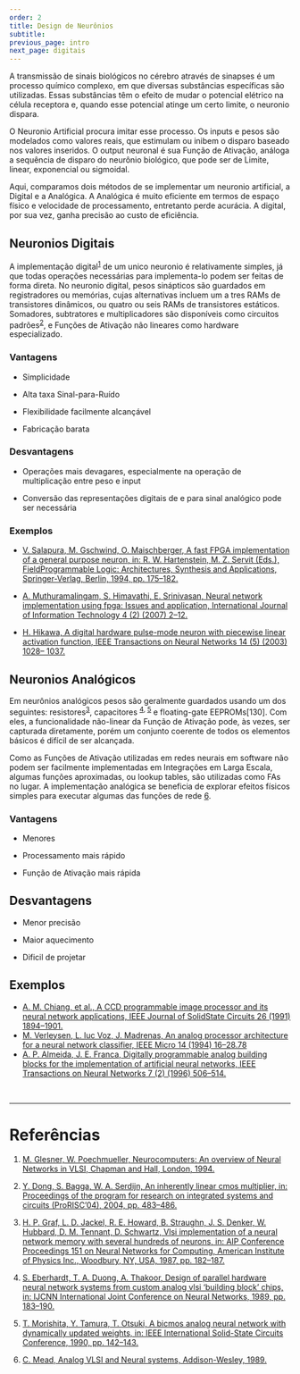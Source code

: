```yaml
---
order: 2
title: Design de Neurônios
subtitle:  
previous_page: intro
next_page: digitais
---
```

A transmissão de sinais biológicos no cérebro através de sinapses é um processo químico complexo, em que diversas substâncias específicas são utilizadas. Essas substâncias têm o efeito de mudar o potencial elétrico na célula receptora e, quando esse potencial atinge um certo limite, o neuronio dispara.

O Neuronio Artificial procura imitar esse processo. Os inputs e pesos são modelados como valores reais, que estimulam ou inibem o disparo baseado nos valores inseridos. O output neuronal é sua Função de Ativação, análoga a sequência de disparo do neurônio biológico, que pode ser de Limite, linear, exponencial ou sigmoidal.

Aqui, comparamos dois métodos de se implementar um neuronio artificial, a Digital e a Analógica. A Analógica é muito eficiente em termos de espaço físico e velocidade de processamento, entretanto perde acurácia. A digital, por sua vez, ganha precisão ao custo de eficiência.

## Neuronios Digitais

A implementação digital<sup>[1](#1)</sup> de um unico neuronio é relativamente simples, já que todas operações necessárias para implementa-lo podem ser feitas de forma direta. No neuronio digital, pesos sinápticos são guardados em registradores ou memórias, cujas alternativas incluem um a tres RAMs de transistores dinâmicos, ou quatro ou seis RAMs de transistores estáticos. Somadores, subtratores e multiplicadores são disponíveis como circuitos padrões<sup>[2](#2)</sup>, e Funções de Ativação não lineares como hardware especializado.

### Vantagens

* Simplicidade

* Alta taxa Sinal-para-Ruído

* Flexibilidade facilmente alcançável

* Fabricação barata

### Desvantagens

* Operações mais devagares, especialmente na operação de multiplicação entre peso e input

* Conversão das representações digitais de e para sinal analógico pode ser necessária

### Exemplos

* [V. Salapura, M. Gschwind, O. Maischberger, A fast FPGA implementation of a general purpose neuron, in: R. W. Hartenstein, M. Z. Servit (Eds.), FieldProgrammable Logic: Architectures, Synthesis and Applications, Springer-Verlag, Berlin, 1994, pp. 175–182.](https://www.researchgate.net/publication/null?el=1_x_8&enrichId=rgreq-d0c76f22295154d4af489f34654935c4-XXX&enrichSource=Y292ZXJQYWdlOzIyMzkzODA3ODtBUzoyMDQ4MjU5OTczODU3MjhAMTQyNTg0NTczMTI2Mg==)

* [A. Muthuramalingam, S. Himavathi, E. Srinivasan, Neural network implementation using fpga: Issues and application, International Journal of Information Technology 4 (2) (2007) 2–12.](https://www.researchgate.net/publication/242600969_Neural_Network_Implementation_Using_FPGA_Issues_and_Application?el=1_x_8&enrichId=rgreq-d0c76f22295154d4af489f34654935c4-XXX&enrichSource=Y292ZXJQYWdlOzIyMzkzODA3ODtBUzoyMDQ4MjU5OTczODU3MjhAMTQyNTg0NTczMTI2Mg==)

* [H. Hikawa, A digital hardware pulse-mode neuron with piecewise linear activation function, IEEE Transactions on Neural Networks 14 (5) (2003) 1028– 1037.](https://www.researchgate.net/publication/null?el=1_x_8&enrichId=rgreq-d0c76f22295154d4af489f34654935c4-XXX&enrichSource=Y292ZXJQYWdlOzIyMzkzODA3ODtBUzoyMDQ4MjU5OTczODU3MjhAMTQyNTg0NTczMTI2Mg==)

## Neuronios Analógicos

Em neurônios analógicos pesos são geralmente guardados usando um dos seguintes: resistores<sup>[3](#3)</sup>, capacitores <sup>[4](#4), [5](#5)</sup> e floating-gate EEPROMs[130]. Com eles, a funcionalidade não-linear da Função de Ativação pode, às vezes, ser capturada diretamente, porém um conjunto coerente de todos os elementos básicos é difícil de ser alcançada.

Como as Funções de Ativação utilizadas em redes neurais em software não podem ser facilmente implementadas em Integrações em Larga Escala, algumas funções aproximadas, ou lookup tables, são utilizadas como FAs no lugar. A implementação analógica se beneficia de explorar efeitos físicos simples para executar algumas das funções de rede [6](#6).

### Vantagens

* Menores

* Processamento mais rápido

* Função de Ativação mais rápida

## Desvantagens

* Menor precisão

* Maior aquecimento

* Dificil de projetar

## Exemplos

* [A. M. Chiang, et al., A CCD programmable image processor and its neural network applications, IEEE Journal of SolidState Circuits 26 (1991) 1894–1901.](https://www.researchgate.net/publication/null?el=1_x_8&enrichId=rgreq-d0c76f22295154d4af489f34654935c4-XXX&enrichSource=Y292ZXJQYWdlOzIyMzkzODA3ODtBUzoyMDQ4MjU5OTczODU3MjhAMTQyNTg0NTczMTI2Mg==)
* [M. Verleysen, L. luc Voz, J. Madrenas, An analog processor architecture for a neural network classifier, IEEE Micro 14 (1994) 16–28.78](https://www.researchgate.net/publication/null?el=1_x_8&enrichId=rgreq-d0c76f22295154d4af489f34654935c4-XXX&enrichSource=Y292ZXJQYWdlOzIyMzkzODA3ODtBUzoyMDQ4MjU5OTczODU3MjhAMTQyNTg0NTczMTI2Mg==)
* [A. P. Almeida, J. E. Franca, Digitally programmable analog building blocks for the implementation of artificial neural networks, IEEE Transactions on Neural Networks 7 (2) (1996) 506–514.](https://www.researchgate.net/publication/null?el=1_x_8&enrichId=rgreq-d0c76f22295154d4af489f34654935c4-XXX&enrichSource=Y292ZXJQYWdlOzIyMzkzODA3ODtBUzoyMDQ4MjU5OTczODU3MjhAMTQyNTg0NTczMTI2Mg==)

<br/>

----------------

# Referências

1. [M. Glesner, W. Poechmueller, Neurocomputers: An overview of Neural Networks in VLSI, Chapman and Hall, London, 1994.](https://www.researchgate.net/publication/245362345_An_Overview_of_Neural_Networks_in_VLSI?el=1_x_8&enrichId=rgreq-d0c76f22295154d4af489f34654935c4-XXX&enrichSource=Y292ZXJQYWdlOzIyMzkzODA3ODtBUzoyMDQ4MjU5OTczODU3MjhAMTQyNTg0NTczMTI2Mg==)

    <a name="1" />
    

2. [Y. Dong, S. Bagga, W. A. Serdijn, An inherently linear cmos multiplier, in: Proceedings of the program for research on integrated systems and circuits (ProRISC’04), 2004, pp. 483–486.](https://www.researchgate.net/publication/228905529_An_inherently_linear_CMOS_multiplier?el=1_x_8&enrichId=rgreq-d0c76f22295154d4af489f34654935c4-XXX&enrichSource=Y292ZXJQYWdlOzIyMzkzODA3ODtBUzoyMDQ4MjU5OTczODU3MjhAMTQyNTg0NTczMTI2Mg==)
    
    <a name="2" />


3. [ H. P. Graf, L. D. Jackel, R. E. Howard, B. Straughn, J. S. Denker, W. Hubbard, D. M. Tennant, D. Schwartz, Vlsi implementation of a neural network memory with several hundreds of neurons, in: AIP Conference Proceedings 151 on Neural Networks for Computing, American Institute of Physics Inc., Woodbury, NY, USA, 1987, pp. 182–187.](https://www.researchgate.net/publication/234857555_VLSI_implementation_of_a_neural_network_memory_with_several_hundreds_of_neurons?el=1_x_8&enrichId=rgreq-d0c76f22295154d4af489f34654935c4-XXX&enrichSource=Y292ZXJQYWdlOzIyMzkzODA3ODtBUzoyMDQ4MjU5OTczODU3MjhAMTQyNTg0NTczMTI2Mg==)
    
    <a name="3" />


4. [S. Eberhardt, T. A. Duong, A. Thakoor, Design of parallel hardware neural network systems from custom analog vlsi ‘building block’ chips, in: IJCNN International Joint Conference on Neural Networks, 1989, pp. 183–190.](https://www.researchgate.net/publication/224740405_Design_of_parallel_hardware_neural_network_systems_from_custom_analog_VLSI_'building_block'_chips?el=1_x_8&enrichId=rgreq-d0c76f22295154d4af489f34654935c4-XXX&enrichSource=Y292ZXJQYWdlOzIyMzkzODA3ODtBUzoyMDQ4MjU5OTczODU3MjhAMTQyNTg0NTczMTI2Mg==)
    
    <a name="4" />


5. [T. Morishita, Y. Tamura, T. Otsuki, A bicmos analog neural network with dynamically updated weights, in: IEEE International Solid-State Circuits Conference, 1990, pp. 142–143.](https://www.researchgate.net/publication/null?el=1_x_8&enrichId=rgreq-d0c76f22295154d4af489f34654935c4-XXX&enrichSource=Y292ZXJQYWdlOzIyMzkzODA3ODtBUzoyMDQ4MjU5OTczODU3MjhAMTQyNTg0NTczMTI2Mg==)
    
    <a name="5" />


6. [C. Mead, Analog VLSI and Neural systems, Addison-Wesley, 1989.](https://www.researchgate.net/publication/260477020_Analog_VLSI_and_neural_systems?el=1_x_8&enrichId=rgreq-d0c76f22295154d4af489f34654935c4-XXX&enrichSource=Y292ZXJQYWdlOzIyMzkzODA3ODtBUzoyMDQ4MjU5OTczODU3MjhAMTQyNTg0NTczMTI2Mg==)
    
    <a name="6" />